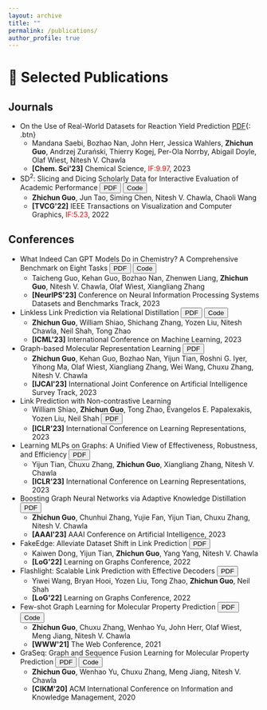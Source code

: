 ```yaml
---
layout: archive
title: ""
permalink: /publications/
author_profile: true
---
```

# 📖 **Selected Publications**
## **Journals**
- On the Use of Real-World Datasets for Reaction Yield Prediction [PDF](https://pubs.rsc.org/en/content/articlepdf/2023/sc/d2sc06041h){: .btn} 
  <!-- <button name="button" onclick="https://pubs.rsc.org/en/content/articlepdf/2023/sc/d2sc06041h">PDF</button> -->
  + Mandana Saebi, Bozhao Nan, John Herr, Jessica Wahlers, **Zhichun Guo**, Andrzej Zurański, Thierry Kogej, Per-Ola Norrby, Abigail Doyle, Olaf Wiest, Nitesh V. Chawla
  + **[Chem. Sci'23]** Chemical Science, <span style="color:red">IF:9.97</span>, 2023
- SD$^2$: Slicing and Dicing Scholarly Data for Interactive Evaluation of Academic Performance <button name="button" onclick="https://arxiv.org/pdf/2203.12671.pdf">PDF</button> <button name="button" onclick="https://github.com/zhichunguo/SD2">Code</button>
  + **Zhichun Guo**, Jun Tao, Siming Chen, Nitesh V. Chawla, Chaoli Wang
  + **[TVCG'22]** IEEE Transactions on Visualization and Computer Graphics, <span style="color:red">IF:5.23</span>, 2022

## **Conferences**
- What Indeed Can GPT Models Do in Chemistry? A Comprehensive Benchmark on Eight Tasks <button name="button" onclick="https://arxiv.org/pdf/2305.18365.pdf">PDF</button> <button name="button" onclick="https://github.com/ChemFoundationModels/ChemLLMBench">Code</button> 
  + Taicheng Guo, Kehan Guo, Bozhao Nan, Zhenwen Liang, **Zhichun Guo**, Nitesh V. Chawla, Olaf Wiest, Xiangliang Zhang
  + **[NeurIPS'23]** Conference on Neural Information Processing Systems Datasets and Benchmarks Track, 2023
- Linkless Link Prediction via Relational Distillation <button name="button" onclick="https://arxiv.org/pdf/2210.05801.pdf">PDF</button> <button name="button" onclick="https://github.com/snap-research/linkless-link-prediction">Code</button>
  + **Zhichun Guo**, William Shiao, Shichang Zhang, Yozen Liu, Nitesh Chawla, Neil Shah, Tong Zhao
  + **[ICML'23]** International Conference on Machine Learning, 2023
- Graph-based Molecular Representation Learning <button name="button" onclick="https://arxiv.org/pdf/2207.04869.pdf">PDF</button>
  + **Zhichun Guo**, Kehan Guo, Bozhao Nan, Yijun Tian, Roshni G. Iyer, Yihong Ma, Olaf Wiest, Xiangliang Zhang, Wei Wang, Chuxu Zhang, Nitesh V. Chawla
  + **[IJCAI'23]** International Joint Conference on Artificial Intelligence Survey Track, 2023
- Link Prediction with Non-contrastive Learning
  + William Shiao, **Zhichun Guo**, Tong Zhao, Evangelos E. Papalexakis, Yozen Liu, Neil Shah <button name="button" onclick="https://arxiv.org/pdf/2211.14394.pdf">PDF</button>
  + **[ICLR'23]** International Conference on Learning Representations, 2023
- Learning MLPs on Graphs: A Unified View of Effectiveness, Robustness, and Efficiency <button name="button" onclick="https://openreview.net/pdf?id=Cs3r5KLdoj">PDF</button>
  + Yijun Tian, Chuxu Zhang, **Zhichun Guo**, Xiangliang Zhang, Nitesh V. Chawla
  + **[ICLR'23]** International Conference on Learning Representations, 2023
- Boosting Graph Neural Networks via Adaptive Knowledge Distillation <button name="button" onclick="https://arxiv.org/pdf/2210.05920.pdf">PDF</button>
  + **Zhichun Guo**, Chunhui Zhang, Yujie Fan, Yijun Tian, Chuxu Zhang, Nitesh V. Chawla
  + **[AAAI'23]** AAAI Conference on Artificial Intelligence, 2023
- FakeEdge: Alleviate Dataset Shift in Link Prediction <button name="button" onclick="https://openreview.net/pdf?id=QDN0jSXuvtX">PDF</button>
  + Kaiwen Dong, Yijun Tian, **Zhichun Guo**, Yang Yang, Nitesh V. Chawla
  + **[LoG'22]** Learning on Graphs Conference, 2022
- Flashlight: Scalable Link Prediction with Effective Decoders <button name="button" onclick="https://openreview.net/pdf?id=-H-AKyXZnHn">PDF</button>
  + Yiwei Wang, Bryan Hooi, Yozen Liu, Tong Zhao, **Zhichun Guo**, Neil Shah
  + **[LoG'22]** Learning on Graphs Conference, 2022
- Few-shot Graph Learning for Molecular Property Prediction <button name="button" onclick="https://dl.acm.org/doi/abs/10.1145/3442381.3450112?casa_token=abDoUPPH8vwAAAAA%3AJ-RP6glR9pIbvqzqrZHpdAedFjj4kcejXf_VyJ-aGLQh0dMy8F3zKdl7GHuOV5l0N1Ij6cyFZtAqTQ">PDF</button> <button name="button" onclick="https://github.com/zhichunguo/Meta-MGNN">Code</button>
  + **Zhichun Guo**, Chuxu Zhang, Wenhao Yu, John Herr, Olaf Wiest, Meng Jiang, Nitesh V. Chawla
  + **[WWW'21]** The Web Conference, 2021
- GraSeq: Graph and Sequence Fusion Learning for Molecular Property Prediction <button name="button" onclick="https://dl.acm.org/doi/abs/10.1145/3340531.3411981">PDF</button> <button name="button" onclick="https://github.com/zhichunguo/GraSeq">Code</button>
  + **Zhichun Guo**, Wenhao Yu, Chuxu Zhang, Meng Jiang, Nitesh V. Chawla
  + **[CIKM'20]** ACM International Conference on Information and Knowledge Management, 2020

<!-- {% if author.googlescholar %}
  You can also find my articles on <u><a href="{{author.googlescholar}}">my Google Scholar profile</a>.</u>
{% endif %}

{% include base_path %}

{% for post in site.publications reversed %}
  {% include archive-single.html %}
{% endfor %} -->
